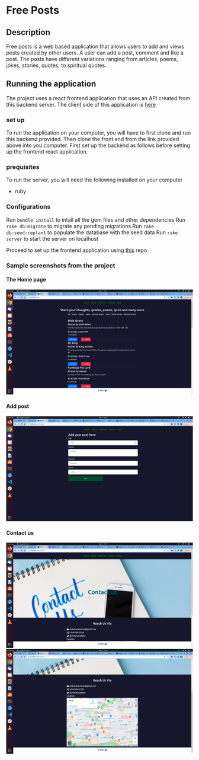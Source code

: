 # Free Posts
## Description
Free posts is a web based application that allows users to add and views posts created by other users. 
A user can add a post, comment and like a post. The posts have different variations ranging from articles, poems, jokes, stories, quotes, to spiritual quotes. 
## Running the application 
The project uses a react frontend application that uses an API created from this backend server. The client side of this application is [here](https://github.com/chibukasia/public-posts-client)
### set up
To run the application on your computer, you will have to first clone and run this backend provided. Then clone the front end from the link provided above into you computer. First set up the backend as follows before setting up the frontend react application.

### prequisites 
To run the server, you will need the following installed on your computer 
- ruby 
### Configurations 
Run `bundle install` to intall all the gem files and other dependencies
Run `rake db:migrate` to migrate any pending migrations
Run `rake db:seed:replant` to populate the database with the seed data 
Run `rake server` to start the server on localhost 

Proceed to set up the frontend application using [this](https://github.com/chibukasia/public-posts-client) repo

### Sample screenshots from the project 
#### The Home page 
![home](./images/home.png "Home")
#### Add post 
![home](./images/addpost.png "add post")
#### Contact us 
![home](./images/contactus.png "Contact")
![home](./images/contactus1.png "Contact")
